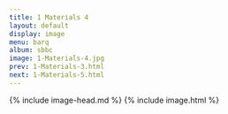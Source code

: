 ```yaml
---
title: 1 Materials 4
layout: default
display: image
menu: barq
album: sbbc
image: 1-Materials-4.jpg
prev: 1-Materials-3.html
next: 1-Materials-5.html
---
```

{% include image-head.md %}
{% include image.html %}